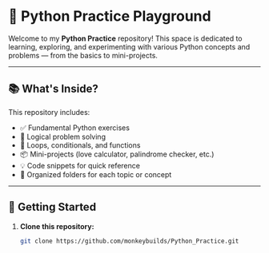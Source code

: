 # 🐍 Python Practice Playground

Welcome to my **Python Practice** repository! This space is dedicated to learning, exploring, and experimenting with various Python concepts and problems — from the basics to mini-projects.

---

## 📚 What's Inside?

This repository includes:

- ✅ Fundamental Python exercises  
- 🧠 Logical problem solving  
- 🔁 Loops, conditionals, and functions  
- 📦 Mini-projects (love calculator, palindrome checker, etc.)  
- 💡 Code snippets for quick reference  
- 📂 Organized folders for each topic or concept  

---

## 🚀 Getting Started

1. **Clone this repository:**
   ```bash
   git clone https://github.com/monkeybuilds/Python_Practice.git
